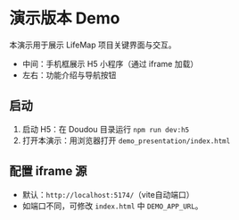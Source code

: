 # 演示版本 Demo

本演示用于展示 LifeMap 项目关键界面与交互。

- 中间：手机框展示 H5 小程序（通过 iframe 加载）
- 左右：功能介绍与导航按钮

## 启动
1. 启动 H5：在 Doudou 目录运行 `npm run dev:h5`
2. 打开本演示：用浏览器打开 `demo_presentation/index.html`

## 配置 iframe 源
- 默认：`http://localhost:5174/`（vite自动端口）
- 如端口不同，可修改 `index.html` 中 `DEMO_APP_URL`。
